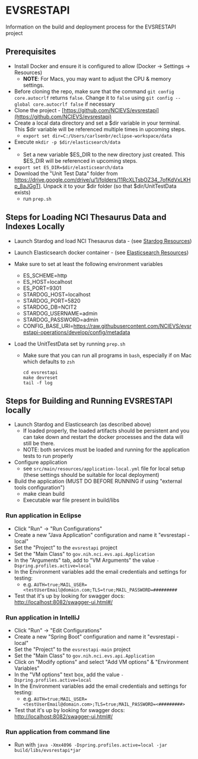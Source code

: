 # EVSRESTAPI

Information on the build and deployment process for the EVSRESTAPI project

## Prerequisites

* Install Docker and ensure it is configured to allow (Docker -> Settings -> Resources)
  * **NOTE**: For Macs, you may want to adjust the CPU & memory settings.
* Before cloning the repo, make sure that the command `git config core.autocrlf` returns `false`. Change it to `false` using `git config --global core.autocrlf false` if necessary
* Clone the project - [https://github.com/NCIEVS/evsrestapi](https://github.com/NCIEVS/evsrestapi)
* Create a local data directory and set a $dir variable in your terminal. This $dir variable will be referenced multiple times in upcoming steps.
  * `export set dir=C:/Users/carlsenbr/eclipse-workspace/data`
* Execute `mkdir -p $dir/elasticsearch/data`
* * Set a new variable $ES_DIR to the new directory just created. This $ES_DIR will be referenced in upcoming steps.
* `export set ES_DIR=$dir/elasticsearch/data`
* Download the "Unit Test Data" folder from <https://drive.google.com/drive/u/1/folders/11RcXLTsbOZ34_7ofKdVxLKHp_8aJGgTI>.  Unpack it to your $dir folder (so that $dir/UnitTestData exists)
  * run `prep.sh`

## Steps for Loading NCI Thesaurus Data and Indexes Locally

* Launch Stardog and load NCI Thesaurus data - (see [Stardog Resources](STARDOG.md))
* Launch Elasticsearch docker container - (see [Elasticsearch Resources](ELASTICSEARCH.md))

* Make sure to set at least the following environment variables
  * ES_SCHEME=http
  * ES_HOST=localhost
  * ES_PORT=9301
  * STARDOG_HOST=localhost
  * STARDOG_PORT=5820
  * STARDOG_DB=NCIT2
  * STARDOG_USERNAME=admin
  * STARDOG_PASSWORD=admin
  * CONFIG_BASE_URI=https://raw.githubusercontent.com/NCIEVS/evsrestapi-operations/develop/config/metadata

* Load the UnitTestData set by running `prep.sh`
  * Make sure that you can run all programs in `bash`, especially if on Mac which defaults to `zsh`

      ```
      cd evsrestapi
      make devreset
      tail -f log
    ```

## Steps for Building and Running EVSRESTAPI locally

* Launch Stardog and Elasticsearch (as described above)
  * If loaded properly, the loaded artifacts should be persistent and you can take down and restart the docker processes and the data will still be there.
  * NOTE: both services must be loaded and running for the application tests to run properly
* Configure application
  * see `src/main/resources/application-local.yml` file for local setup (these settings should be suitable for local deployment)
* Build the application (MUST DO BEFORE RUNNING if using "external tools configuration")
  * make clean build
  * Executable war file present in build/libs

### Run application in Eclipse
* Click "Run" -> "Run Configurations"
* Create a new "Java Application" configuration and name it "evsrestapi - local"
* Set the "Project" to the `evsrestapi` project
* Set the "Main Class" to `gov.nih.nci.evs.api.Application`
* In the "Arguments" tab, add to "VM Arguments" the value `-Dspring.profiles.active=local`
* In the Environment variables add the email credentials and settings for testing: 
  * e.g. `AUTH=true;MAIL_USER=<testUserEmail@domain.com;TLS=true;MAIL_PASSWORD=#########`
* Test that it's up by looking for swagger docs: [http://localhost:8082/swagger-ui.html#/](http://localhost:8082/swagger-ui.html#/)

### Run application in IntelliJ
* Click "Run" -> "Edit Configurations"
* Create a new "Spring Boot" configuration and name it "evsrestapi - local"
* Set the "Project" to the `evsrestapi-main` project
* Set the "Main Class" to `gov.nih.nci.evs.api.Application`
* Click on "Modify options" and select "Add VM options" & "Environment Variables"
* In the "VM options" text box, add the value `-Dspring.profiles.active=local`
* In the Environment variables add the email credentials and settings for testing:
  * e.g. `AUTH=true;MAIL_USER=<testUserEmail@domain.com>;TLS=true;MAIL_PASSWORD=<#########>`
* Test that it's up by looking for swagger docs: [http://localhost:8082/swagger-ui.html#/](http://localhost:8082/swagger-ui.html#/)

### Run application from command line
* Run with `java -Xmx4096 -Dspring.profiles.active=local -jar build/libs/evsrestapi*jar`
